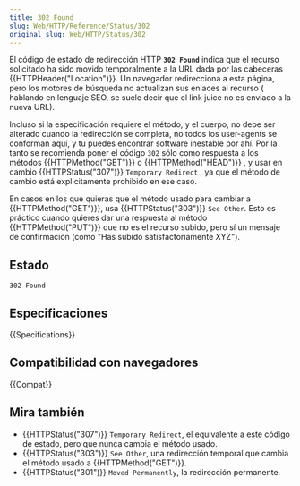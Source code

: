 ```yaml
---
title: 302 Found
slug: Web/HTTP/Reference/Status/302
original_slug: Web/HTTP/Status/302
---
```


El código de estado de redirección HTTP **`302 Found`** indica que el recurso solicitado ha sido movido temporalmente a la URL dada por las cabeceras {{HTTPHeader("Location")}}. Un navegador redirecciona a esta página, pero los motores de búsqueda no actualizan sus enlaces al recurso ( hablando en lenguaje SEO, se suele decir que el link juice no es enviado a la nueva URL).

Incluso si la especificación requiere el método, y el cuerpo, no debe ser alterado cuando la redirección se completa, no todos los user-agents se conforman aquí, y tu puedes encontrar software inestable por ahí. Por la tanto se recomienda poner el código `302` sólo como respuesta a los métodos {{HTTPMethod("GET")}} o {{HTTPMethod("HEAD")}} , y usar en cambio {{HTTPStatus("307")}} `Temporary Redirect` , ya que el método de cambio está explicitamente prohibido en ese caso.

En casos en los que quieras que el método usado para cambiar a {{HTTPMethod("GET")}}, usa {{HTTPStatus("303")}} `See Other`. Esto es práctico cuando quieres dar una respuesta al método {{HTTPMethod("PUT")}} que no es el recurso subido, pero sí un mensaje de confirmación (como "Has subido satisfactoriamente XYZ").

## Estado

```
302 Found
```

## Especificaciones

{{Specifications}}

## Compatibilidad con navegadores

{{Compat}}

## Mira también

- {{HTTPStatus("307")}} `Temporary Redirect`, el equivalente a este código de estado, pero que nunca cambia el método usado.
- {{HTTPStatus("303")}} `See Other`, una redirección temporal que cambia el método usado a {{HTTPMethod("GET")}}.
- {{HTTPStatus("301")}} `Moved Permanently`, la redirección permanente.
